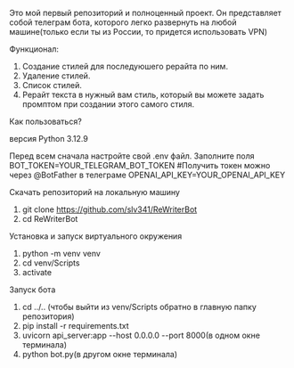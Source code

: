 Это мой первый репозиторий и полноценный проект. 
Он представляет собой телеграм бота, которого легко развернуть на любой машине(только если ты из России, то придется использовать VPN)

Функционал:

1. Создание стилей для последуюшего рерайта по ним.
2. Удаление стилей.
3. Список стилей.
4. Рерайт текста в нужный вам стиль, который вы можете задать промптом при создании этого самого стиля. 

Как пользоваться?

версия Python 3.12.9

Перед всем сначала настройте свой .env файл.
Заполните поля 
BOT_TOKEN=YOUR_TELEGRAM_BOT_TOKEN #Получить токен можно через @BotFather в телеграме
OPENAI_API_KEY=YOUR_OPENAI_API_KEY 

Скачать репозиторий на локальную машину
1. git clone https://github.com/slv341/ReWriterBot
2. cd ReWriterBot

Установка и запуск виртуального окружения
1. python -m venv venv
2. cd venv/Scripts
3. activate
   
Запуск бота
1. cd ../.. (чтобы выйти из venv/Scripts обратно в главную папку репозитория)
2. pip install -r requirements.txt
3. uvicorn api_server:app --host 0.0.0.0 --port 8000(в одном окне терминала)
4. python bot.py(в другом окне терминала)
